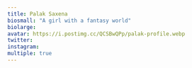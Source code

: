 ```yaml
---
title: Palak Saxena
biosmall: "A girl with a fantasy world"
biolarge:
avatar: https://i.postimg.cc/QCSBwQPp/palak-profile.webp
twitter:
instagram:
multiple: true
---
```

